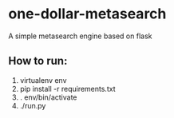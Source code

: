 one-dollar-metasearch
=====================

A simple metasearch engine based on flask

## How to run:
1. virtualenv env
2. pip install -r requirements.txt
3. . env/bin/activate
3. ./run.py
